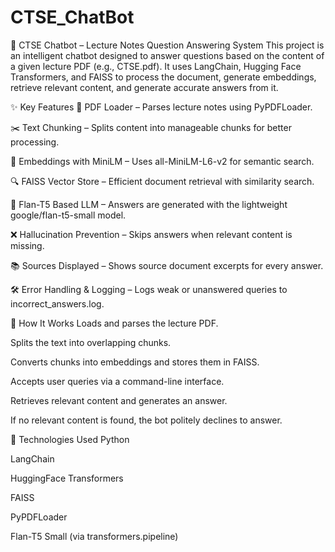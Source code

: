 # CTSE_ChatBot

📘 CTSE Chatbot – Lecture Notes Question Answering System
This project is an intelligent chatbot designed to answer questions based on the content of a given lecture PDF (e.g., CTSE.pdf). It uses LangChain, Hugging Face Transformers, and FAISS to process the document, generate embeddings, retrieve relevant content, and generate accurate answers from it.

✨ Key Features
📄 PDF Loader – Parses lecture notes using PyPDFLoader.

✂️ Text Chunking – Splits content into manageable chunks for better processing.

🧠 Embeddings with MiniLM – Uses all-MiniLM-L6-v2 for semantic search.

🔍 FAISS Vector Store – Efficient document retrieval with similarity search.

💬 Flan-T5 Based LLM – Answers are generated with the lightweight google/flan-t5-small model.

❌ Hallucination Prevention – Skips answers when relevant content is missing.

📚 Sources Displayed – Shows source document excerpts for every answer.

🛠️ Error Handling & Logging – Logs weak or unanswered queries to incorrect_answers.log.

🧪 How It Works
Loads and parses the lecture PDF.

Splits the text into overlapping chunks.

Converts chunks into embeddings and stores them in FAISS.

Accepts user queries via a command-line interface.

Retrieves relevant content and generates an answer.

If no relevant content is found, the bot politely declines to answer.

🚀 Technologies Used
Python

LangChain

HuggingFace Transformers

FAISS

PyPDFLoader

Flan-T5 Small (via transformers.pipeline)
